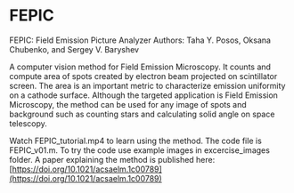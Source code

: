 # FEPIC
FEPIC: Field Emission Picture Analyzer Authors: Taha Y. Posos, Oksana Chubenko, and Sergey V. Baryshev

A computer vision method for Field Emission Microscopy. It counts and compute area of spots created by electron beam projected on scintillator screen. The area is an important metric to characterize emission uniformity on a cathode surface. Although the targeted application is Field Emission Microscopy, the method can be used for any image of spots and background such as counting stars and calculating solid angle on space telescopy.

Watch FEPIC_tutorial.mp4 to learn using the method. The code file is FEPIC_v01.m. To try the code use example images in excercise_images folder.  A paper explaining the method is published here: [https://doi.org/10.1021/acsaelm.1c00789](https://doi.org/10.1021/acsaelm.1c00789)

